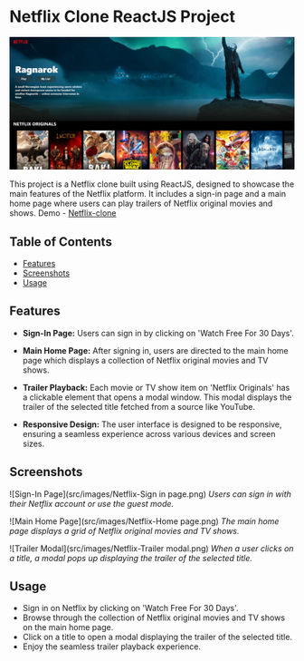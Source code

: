 # Netflix Clone ReactJS Project

![Netflix Clone](src/images/Netflix-Banner.png)

This project is a Netflix clone built using ReactJS, designed to showcase the main features of the Netflix platform. It includes a sign-in page and a main home page where users can play trailers of Netflix original movies and shows.
Demo - [Netflix-clone](https://64eb31e2edd7a75446f5976f--kn-netflix-clone.netlify.app/)

## Table of Contents

- [Features](#features)
- [Screenshots](#screenshots)
- [Usage](#usage)

## Features

- **Sign-In Page:** Users can sign in by clicking on 'Watch Free For 30 Days'.

- **Main Home Page:** After signing in, users are directed to the main home page which displays a collection of Netflix original movies and TV shows.

- **Trailer Playback:** Each movie or TV show item on 'Netflix Originals' has a clickable element that opens a modal window. This modal displays the trailer of the selected title fetched from a source like YouTube.

- **Responsive Design:** The user interface is designed to be responsive, ensuring a seamless experience across various devices and screen sizes.

## Screenshots

![Sign-In Page](src/images/Netflix-Sign in page.png)
_Users can sign in with their Netflix account or use the guest mode._

![Main Home Page](src/images/Netflix-Home page.png)
_The main home page displays a grid of Netflix original movies and TV shows._

![Trailer Modal](src/images/Netflix-Trailer modal.png)
_When a user clicks on a title, a modal pops up displaying the trailer of the selected title._

## Usage

- Sign in on Netflix by clicking on 'Watch Free For 30 Days'.
- Browse through the collection of Netflix original movies and TV shows on the main home page.
- Click on a title to open a modal displaying the trailer of the selected title.
- Enjoy the seamless trailer playback experience.
